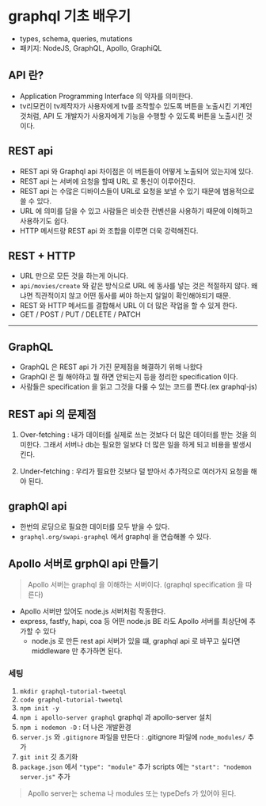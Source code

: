 # graphql 기초 배우기

- types, schema, queries, mutations
- 패키지: NodeJS, GraphQL, Apollo, GraphiQL

## API 란?

- Application Programming Interface 의 약자를 의미한다.
- tv리모컨이 tv제작자가 사용자에게 tv를 조작할수 있도록 버튼을 노출시킨 기계인 것처럼, API 도 개발자가 사용자에게 기능을 수행할 수 있도록 버튼을 노출시킨 것이다.

## REST api

- REST api 와 Graphql api 차이점은 이 버튼들이 어떻게 노출되어 있는지에 있다.
- REST api 는 서버에 요청을 할때 URL 로 통신이 이루어진다.
- REST api 는 수많은 디바이스들이 URL로 요청을 보낼 수 있기 때문에 범용적으로 쓸 수 있다.
- URL 에 의미를 담을 수 있고 사람들은 비슷한 컨벤션을 사용하기 때문에 이해하고 사용하기도 쉽다.
- HTTP 메서드랑 REST api 와 조합을 이루면 더욱 강력해진다.

## REST + HTTP

- URL 만으로 모든 것을 하는게 아니다.
- `api/movies/create` 와 같은 방식으로 URL 에 동사를 넣는 것은 적절하지 않다. 왜냐면 직관적이지 않고 어떤 동사를 써야 하는지 일일이 확인해야되기 때문.
- REST 와 HTTP 메서드를 결합해서 URL 이 더 많은 작업을 할 수 있게 한다.
- GET / POST / PUT / DELETE / PATCH

<hr>

## GraphQL

- GraphQL 은 REST api 가 가진 문제점을 해결하기 위해 나왔다
- GraphQl 은 뭘 해야하고 뭘 하면 안되는지 등을 정리한 specification 이다.
- 사람들은 specification 을 읽고 그것을 다룰 수 있는 코드를 짠다.(ex graphql-js)

## REST api 의 문제점

1. Over-fetching : 내가 데이터를 실제로 쓰는 것보다 더 많은 데이터를 받는 것을 의미한다. 그래서 서버나 db는 필요한 일보다 더 많은 일을 하게 되고 비용을 발생시킨다.

2. Under-fetching : 우리가 필요한 것보다 덜 받아서 추가적으로 여러가지 요청을 해야 된다.

## graphQl api

- 한번의 로딩으로 필요한 데이터를 모두 받을 수 있다.
- `graphql.org/swapi-graphql` 에서 graphql 을 연습해볼 수 있다.

## Apollo 서버로 grphQl api 만들기

> Apollo 서버는 graphql 을 이해하는 서버이다. (graphql specification 을 따른다)

- Apollo 서버만 있어도 node.js 서버처럼 작동한다.
- express, fastfy, hapi, coa 등 어떤 node.js BE 라도 Apollo 서버를 최상단에 추가할 수 있다
  - node.js 로 만든 rest api 서버가 있을 떄, graphql api 로 바꾸고 싶다면 middleware 만 추가하면 된다.

### 세팅

1. `mkdir graphql-tutorial-tweetql`
2. `code graphql-tutorial-tweetql`
3. `npm init -y`
4. `npm i apollo-server graphql` graphql 과 apollo-server 설치
5. `npm i nodemon -D` : 더 나은 개발환경
6. `server.js` 와 `.gitignore` 파일을 만든다 : .gitignore 파일에 `node_modules/` 추가
7. `git init` 깃 초기화
8. `package.json` 에서 `"type": "module"` 추가 scripts 에는 `"start": "nodemon server.js"` 추가

> Apollo server는 schema 나 modules 또는 typeDefs 가 있어야 된다.
